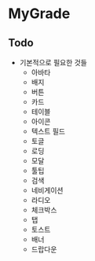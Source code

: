 # MyGrade

## Todo
- 기본적으로 필요한 것들
  - 아바타
  - 배지
  - 버튼
  - 카드
  - 테이블
  - 아이콘
  - 텍스트 필드
  - 토글
  - 로딩
  - 모달
  - 툴팁
  - 검색
  - 네비게이션
  - 라디오
  - 체크박스
  - 탭
  - 토스트
  - 배너
  - 드랍다운
